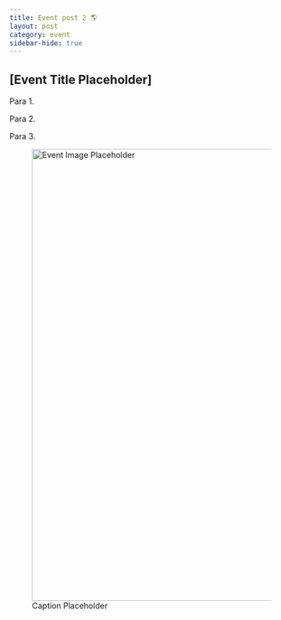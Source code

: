```yaml
---
title: Event post 2 🌎
layout: post
category: event
sidebar-hide: true
---
```


## [Event Title Placeholder]

Para 1.

Para 2.

Para 3.

<figure>
	<img src="{{ 'assets/images/image-placeholder.jpg' | relative_url }}" alt="Event Image Placeholder"  width="800" />
	<figcaption>Caption Placeholder</figcaption>
</figure>
